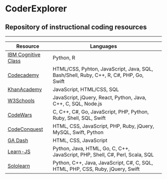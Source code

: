 # CoderExplorer
Repository of instructional coding resources
---
---
| Resource                                          |  Languages |   |
|---------------------------------------------------|------------|---|
| [IBM Cognitive Class](https://cognitiveclass.ai/) | Python, R  |   |
| [Codecademy](https://www.codecademy.com/) | HTML/CSS, Pyhton, JavaScript, Java, SQL, Bash/Shell, Ruby, C++, R, C#, PHP, Go, Swift  |   |
| [KhanAcademy](https://www.khanacademy.org/computing/computer-programming) | JavaScript, HTML/CSS, SQL  |   |
| [W3Schools](https://www.w3schools.com/) | JavaScript, jQuery, React, Python, Java, C++, C, SQL, Node.js  |   |
| [CodeWars](https://www.codewars.com/) | C, C++, C#, Go, JavaScript, PHP, Python, Ruby, Shell, SQL, Swift  |   |
| [CodeConquest](https://www.codeconquest.com/tutorials) | HTML, CSS, JavaScript, PHP, Ruby, jQuery, MySQL, Swift, Python  |   |
| [GA Dash](https://dash.generalassemb.ly/) | HTML, CSS, JavaScript  |   |
| [Learn-JS](https://www.learn-js.org/) | Python, Java, HTML, Go, C, C++, JavaScript, PHP, Shell, C#, Perl, Scala, SQL  |   |
| [Sololearn](https://www.sololearn.com/Courses/) | Python, C++, Java, JavaScript, C#, C, SQL, HTML, PHP, CSS, Ruby, jQuery, Swift  |   |



